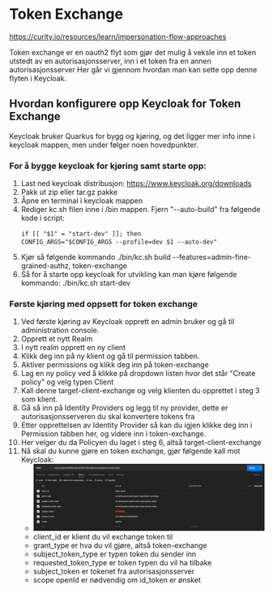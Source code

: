 # Token Exchange

https://curity.io/resources/learn/impersonation-flow-approaches

Token exchange er en oauth2 flyt som gjør det mulig å veksle inn et token utstedt av en autorisasjonsserver, inn i et
token fra en annen autorisasjonsserver
Her går vi gjennom hvordan man kan sette opp denne flyten i Keycloak.

## Hvordan konfigurere opp Keycloak for Token Exchange

Keycloak bruker Quarkus for bygg og kjøring, og det ligger mer info inne i keycloak mappen, men under følger noen
hovedpunkter.

### For å bygge keycloak for kjøring samt starte opp:

1. Last ned keycloak distribusjon: https://www.keycloak.org/downloads
2. Pakk ut zip eller tar.gz pakke
3. Åpne en terminal i keycloak mappen
4. Rediger kc.sh filen inne i /bin mappen. Fjern "--auto-build" fra følgende kode i script:
   ``` 
   if [[ "$1" = "start-dev" ]]; then
   CONFIG_ARGS="$CONFIG_ARGS --profile=dev $1 --auto-dev" 
   ```
5. Kjør så følgende kommando ./bin/kc.sh build --features=admin-fine-grained-authz, token-exchange
6. Så for å starte opp keycloak for utvikling kan man kjøre følgende kommando: ./bin/kc.sh start-dev

### Første kjøring med oppsett for token exchange

1. Ved første kjøring av Keycloak opprett en admin bruker og gå til administration console.
2. Opprett et nytt Realm
3. I nytt realm opprett en ny client
4. Klikk deg inn på ny klient og gå til permission tabben.
5. Aktiver permissions og klikk deg inn på token-exchange
6. Lag en ny policy ved å klikke på dropdown listen hvor det står "Create policy" og velg typen Client
7. Kall denne target-client-exchange og velg klienten du opprettet i steg 3 som klient.
8. Gå så inn på Identity Providers og legg til ny provider, dette er autorisasjonsserveren du skal konvertere tokens fra
9. Etter opprettelsen av Identity Provider så kan du igjen klikke deg inn i Permission tabben her, og videre inn i
   token-exchange.
10. Her velger du da Policyen du laget i steg 6, altså target-client-exchange
11. Nå skal du kunne gjøre en token exchange, gjør følgende kall mot Keycloak:
    - ![img.png](img.png)
    - client_id er klient du vil exchange token til
    - grant_type er hva du vil gjøre, altså token-exchange
    - subject_token_type er typen token du sender inn
    - requested_token_type er token typen du vil ha tilbake
    - subject_token er tokenet fra autorisasjonsserver
    - scope openId er nødvendig om id_token er ønsket
    
